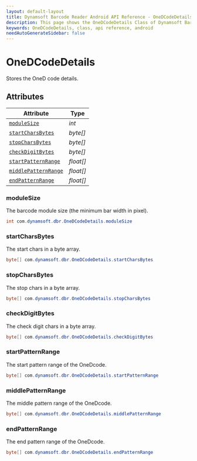 ```yaml
---
layout: default-layout
title: Dynamsoft Barcode Reader Android API Reference - OneDCodeDetails Class
description: This page shows the OneDCodeDetails Class of Dynamsoft Barcode Reader for Android SDK.
keywords: OneDCodeDetails, class, api reference, android
needAutoGenerateSidebar: false
---
```


# OneDCodeDetails

Stores the OneD code details.

## Attributes
  
| Attribute | Type |
|---------- | ---- |
| [`moduleSize`](#modulesize) | *int* |
| [`startCharsBytes`](#startcharsbytes) | *byte\[\]* |
| [`stopCharsBytes`](#stopcharsbytes) | *byte\[\]* |
| [`checkDigitBytes`](#checkdigitbytes) | *byte\[\]* |
| [`startPatternRange`](#startpatternrange) | *float\[\]* |
| [`middlePatternRange`](#middlepatternrange) | *float\[\]* |
| [`endPatternRange`](#endpatternrange) | *float\[\]* |

### moduleSize

The barcode module size (the minimum bar width in pixel).

```java
int com.dynamsoft.dbr.OneDCodeDetails.moduleSize
```

### startCharsBytes

The start chars in a byte array.

```java
byte[] com.dynamsoft.dbr.OneDCodeDetails.startCharsBytes
```

### stopCharsBytes

The stop chars in a byte array.

```java
byte[] com.dynamsoft.dbr.OneDCodeDetails.stopCharsBytes
```

### checkDigitBytes

The check digit chars in a byte array.

```java
byte[] com.dynamsoft.dbr.OneDCodeDetails.checkDigitBytes
```

### startPatternRange

The start pattern range of the OneDcode.

```java
byte[] com.dynamsoft.dbr.OneDCodeDetails.startPatternRange
```

### middlePatternRange

The middle pattern range of the OneDcode.

```java
byte[] com.dynamsoft.dbr.OneDCodeDetails.middlePatternRange
```

### endPatternRange

The end pattern range of the OneDcode.

```java
byte[] com.dynamsoft.dbr.OneDCodeDetails.endPatternRange
```
